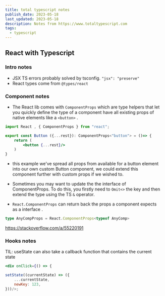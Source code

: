 ```yaml
---
title: total typescript notes
publish_date: 2023-05-18
last_updated: 2023-05-18
description: Notes from https://www.totaltypescript.com
tags:
  - typescript
---
```



## React with Typescript

### Intro notes
- JSX TS errors probably solved by tsconfig. `"jsx": "preserve"`
- React types come from `@types/react`


### Component notes

- The React lib comes with `ComponentProps` which are type helpers that let you quickly define the type of a component have all existing props of native elements like a `<button>` . 

```jsx
import React , { ComponentProps } from "react";

export const Button ({...rest}): ComponentProps<"button"> = ()=> {
	return (
		<button {...rest}/>
	)
}

```

- this example we've  spread all props from available for a button element into our own custom Button component, we could extend this component further with custom props if we wished to.

- Sometimes you may want to update the the interface of ComponentProps. To do this, you firstly need to `Omit<>` the key and then extend the type using the  TS `&` operator.

- `React.ComponentProps` can return back the props a component expects as a interface . 

```ts
type AnyCompProps = React.ComponentProps<typeof AnyComp>
```
https://stackoverflow.com/a/55220191

### Hooks notes

TIL:  useState can also take a callback function that contains the current state
```jsx
<div onClick={() => {

setState((currentState) => ({
	...currentState,
	newKey: 123,
}))/>;
```
